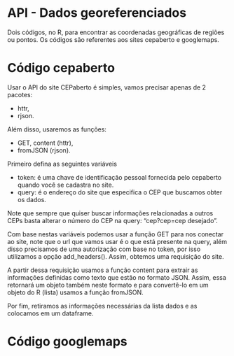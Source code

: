 # API - Dados georeferenciados
Dois códigos, no R, para encontrar as coordenadas geográficas de regiões ou pontos. Os códigos são referentes aos sites cepaberto e googlemaps.  

# Código cepaberto

Usar o API do site CEPaberto é simples, vamos precisar apenas de 2 pacotes:
  - httr,
  - rjson. 

Além disso, usaremos as funções:
  - GET, content (httr), 
  - fromJSON (rjson). 
  
Primeiro defina as seguintes variáveis
 - token: é uma chave de identificação pessoal fornecida pelo cepaberto quando você se cadastra no site.
 - query: é o endereço do site que especifica o CEP que buscamos obter os dados. 
 
Note que sempre que quiser buscar informações relacionadas a outros CEPs basta alterar o número do CEP na query: “cep?cep=cep desejado”.

Com base nestas variáveis podemos usar a função GET para nos conectar ao site, note que o url que vamos usar é o que está presente na query, além disso precisamos de uma autorização com base no token, por isso utilizamos a opção add_headers(). Assim, obtemos uma requisição do site.

A partir dessa requisição usamos a função content para extrair as informações definidas como texto que estão no formato JSON. Assim, essa retornará um objeto também neste formato e para convertê-lo em um objeto do R (lista) usamos a função fromJSON.

Por fim, retiramos as informações necessárias da lista dados e as colocamos em um dataframe.

# Código googlemaps
